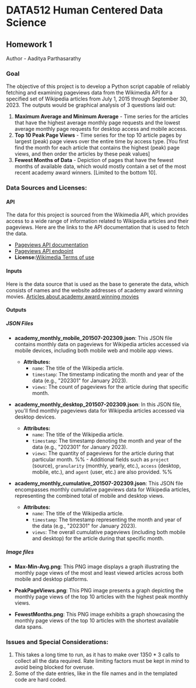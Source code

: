 # DATA512 Human Centered Data Science

## Homework 1
Author - Aaditya Parthasarathy

### Goal 

The objective of this project is to develop a Python script capable of reliably fetching and examining pageviews data from the Wikimedia API for a specified set of Wikipedia articles from July 1, 2015 through September 30, 2023. The outputs would be graphical analysis of 3 questions laid out:

1. **Maximum Average and Minimum Average** - Time series for the articles that have the highest average monthly page requests and the lowest average monthly page requests for desktop access and mobile access.
2. **Top 10 Peak Page Views** - Time series for the top 10 article pages by largest (peak) page views over the entire time by access type. [You first find the month for each article that contains the highest (peak) page views, and then order the articles by these peak values]
3. **Fewest Months of Data** - Depiction of pages that have the fewest months of available data, which would mostly contain a set of the most recent academy award winners. [Limited to the bottom 10].

### Data Sources and Licenses:

#### API
The data for this project is sourced from the Wikimedia API, which provides access to a wide range of information related to Wikipedia articles and their pageviews. Here are the links to the API documentation that is used to fetch the data.
- [Pageviews API documentation](https://wikitech.wikimedia.org/wiki/Analytics/AQS/Pageviews)
- [Pageviews API endpoint](https://wikimedia.org/api/rest_v1/#!/Pageviews_data/get_metrics_pageviews_aggregate_project_access_agent_granularity_start_end)
- **License:**[Wikimedia Terms of use](https://www.mediawiki.org/wiki/API:REST_API#Terms_and_conditions)

#### Inputs

Here is the data source that is used as the base to generate the data, which consists of names and the website addresses of academy award winning movies.  [Articles about academy award winning movies](https://docs.google.com/spreadsheets/d/1A1h_7KAo7KXaVxdScJmIVPTvjb3IuY9oZhNV4ZHxrxw/edit?usp=sharing)

#### Outputs

##### JSON Files
- **academy_monthly_mobile_201507-202309.json**: This JSON file contains monthly data on pageviews for Wikipedia articles accessed via mobile devices, including both mobile web and mobile app views.
   - **Attributes:**
     - `name`: The title of the Wikipedia article.
     - `timestamp`: The timestamp indicating the month and year of the data (e.g., "202301" for January 2023).
     - `views`: The count of pageviews for the article during that specific month.

- **academy_monthly_desktop_201507-202309.json**: In this JSON file, you'll find monthly pageviews data for Wikipedia articles accessed via desktop devices.
   - **Attributes:**
     - `name`: The title of the Wikipedia article.
     - `timestamp`: The timestamp denoting the month and year of the data (e.g., "202301" for January 2023).
     - `views`: The quantity of pageviews for the article during that particular month.
     %% - Additional fields such as `project` (source), `granularity` (monthly, yearly, etc.), `access` (desktop, mobile, etc.), and `agent` (user, etc.) are also provided. %%

- **academy_monthly_cumulative_201507-202309.json**: This JSON file encompasses monthly cumulative pageviews data for Wikipedia articles, representing the combined total of mobile and desktop views.
   - **Attributes:**
     - `name`: The title of the Wikipedia article.
     - `timestamp`: The timestamp representing the month and year of the data (e.g., "202301" for January 2023).
     - `views`: The overall cumulative pageviews (including both mobile and desktop) for the article during that specific month.
##### Image files
- **Max-Min-Avg.png**: This PNG image displays a graph illustrating the monthly page views of the most and least viewed articles across both mobile and desktop platforms.

- **PeakPageViews.png**: This PNG image presents a graph depicting the monthly page views of the top 10 articles with the highest peak monthly views.

- **FewestMonths.png**: This PNG image exhibits a graph showcasing the monthly page views of the top 10 articles with the shortest available data spans.

### Issues and Special Considerations:
1. This takes a long time to run, as it has to make over 1350 \* 3 calls to collect all the data required. Rate limiting factors must be kept in mind to avoid being blocked for overuse.
2. Some of the date entries, like in the file names and in the templated code are hard coded.
